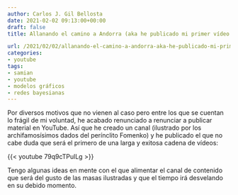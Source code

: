 ```yaml
---
author: Carlos J. Gil Bellosta
date: 2021-02-02 09:13:00+00:00
draft: false
title: Allanando el camino a Andorra (aka he publicado mi primer vídeo en YouTube)

url: /2021/02/02/allanando-el-camino-a-andorra-aka-he-publicado-mi-primer-video-en-youtube/
categories:
- youtube
tags:
- samian
- youtube
- modelos gráficos
- redes bayesianas
---
```


Por diversos motivos que no vienen al caso pero entre los que se cuentan lo frágil de mi voluntad, he acabado renunciado a renunciar a publicar material en YouTube. Así que he creado un canal (ilustrado por los archifamosísimos dados del perínclito Fomenko) y he publicado el que no cabe duda que será el primero de una larga y exitosa cadena de vídeos:

{{< youtube 79q9cTPulLg >}}

Tengo algunas ideas en mente con el que alimentar el canal de contenido que será del gusto de las masas ilustradas y que el tiempo irá desvelando en su debido momento.



